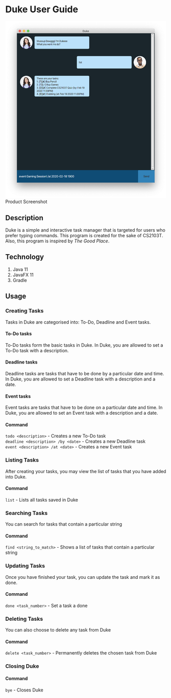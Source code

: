# Duke User Guide

![Duke Screenshot](./Ui.png)
Product Screenshot

## Description
Duke is a simple and interactive task manager that is targeted for users who prefer typing commands. This program is created for the sake of CS2103T. Also, this program is inspired by *The Good Place*.

## Technology
1. Java 11
2. JavaFX 11
3. Gradle

## Usage

### Creating Tasks
Tasks in Duke are categorised into: To-Do, Deadline and Event tasks.

#### To-Do tasks
To-Do tasks form the basic tasks in Duke. In Duke, you are allowed to set a To-Do task with a description.

#### Deadline tasks
Deadline tasks are tasks that have to be done by a particular date and time. In Duke, you are allowed to set a Deadline task with a description and a date.

#### Event tasks
Event tasks are tasks that have to be done on a particular date and time. In Duke, you are allowed to set an Event task with a description and a date.

#### Command
`todo <description>` - Creates a new To-Do task \
`deadline <description> /by <date>` - Creates a new Deadline task \
`event <description> /at <date>` - Creates a new Event task

### Listing Tasks
After creating your tasks, you may view the list of tasks that you have added into Duke.
#### Command
`list` - Lists all tasks saved in Duke

### Searching Tasks
You can search for tasks that contain a particular string
#### Command
`find <string_to_match>` - Shows a list of tasks that contain a particular string

### Updating Tasks
Once you have finished your task, you can update the task and mark it as done.
#### Command
`done <task_number>` - Set a task a done

### Deleting Tasks
You can also choose to delete any task from Duke
#### Command
`delete <task_number>` - Permanently deletes the chosen task from Duke

### Closing Duke
#### Command
`bye` - Closes Duke